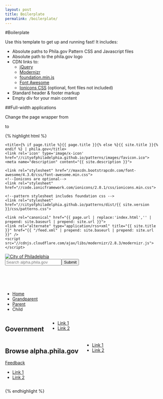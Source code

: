 ```yaml
---
layout: post
title: Boilerplate
permalink: /boilerplate/
---
```


#Boilerplate

Use this template to get up and running fast! It includes:

  * Absolute paths to Phila.gov Pattern CSS and Javascript files
  * Absolute path to the phila.gov logo
  * CDN links to:
    * [jQuery](https://jquery.com/)
    * [Modernizr](http://modernizr.com/)
    * [foundation.min.js](http://foundation.zurb.com/docs/javascript.html)
    * [Font Awesome](http://fortawesome.github.io/Font-Awesome/)
    * [Ionicons CSS](http://ionicons.com/) (optional, font files not included)
  * Standard header & footer markup
  * Empty div for your main content

##Full-width applications

Change the page wrapper from <code><div class="site" id="page"></code> to <code><div class="full" id="application"></code>

{% highlight html %}
<html>
  <head>
    <meta charset="utf-8">
    <meta http-equiv="X-UA-Compatible" content="IE=edge">
    <meta name="viewport" content="width=device-width, initial-scale=1">

    <title>{% if page.title %}{{ page.title }}{% else %}{{ site.title }}{% endif %} | phila.gov</title>
    <link rel='icon' type='image/x-icon' href="//cityofphiladelphia.github.io/patterns/images/favicon.ico">
    <meta name="description" content="{{ site.description }}">

    <link rel="stylesheet" href="//maxcdn.bootstrapcdn.com/font-awesome/4.3.0/css/font-awesome.min.css">
    <!--Ionicons are optional-->  
    <link rel="stylesheet" href="//code.ionicframework.com/ionicons/2.0.1/css/ionicons.min.css">

    <!--pattern stylesheet includes foundation css -->
    <link rel="stylesheet" href="//cityofphiladelphia.github.io/patterns/dist/{{ site.version }}/css/patterns.css">

    <link rel="canonical" href="{{ page.url | replace:'index.html','' | prepend: site.baseurl | prepend: site.url }}">
    <link rel="alternate" type="application/rss+xml" title="{{ site.title }}" href="{{ "/feed.xml" | prepend: site.baseurl | prepend: site.url }}" />
    <script src="//cdnjs.cloudflare.com/ajax/libs/modernizr/2.8.3/modernizr.js"></script>
  </head>

  <body>
    <div class="site" id="page">
      <!-- Begin header -->
      <header class="site-header" role="banner">
        <div class="row">
          <div class="small-24 medium-12 columns">
            <a href="http://alpha.phila.gov"><img src="//cityofphiladelphia.github.io/patterns/images/city-of-philadelphia-logo.png" class="logo no-scale" alt="City of Philadelphia"></a>
          </div>
          <div class="small-24 medium-12 columns">
            <form class="search">
              <input type="text" placeholder="Search alpha.phila.gov"><input type="submit">
            </form>
          </div>
        </div>
      </header>
      <!-- End header -->
      <div class="row">
        <div class="small-24 columns">
          <div class="divider"></div>
        </div>
      </div>
      <div class="row">
        <div id="breadcrumbs" class="large-24 columns">
          <ul class="inline-list">
            <li><a href="#">Home</a></li>
            <li><a href="#">Grandparent</a></li>
            <li><a href="#">Parent</a></li>
            <li>Child</li>
          </ul>
        </div>
      </div>
      <article>
        <div class="row">
          <div class="large-24 columns">
            <!-- main content here-->
          </div>
        </article>
      </div>
    </div><!-- End #page -->
    <!-- Begin footer -->
    <footer class="site-footer" role="contentinfo">
      <section class="fat">
        <div class="row">
          <div class="large-8 columns">
            <h1>Government</h1>
            <nav>
              <ul>
                <li><a href="#">Link 1</a></li>
                <li><a href="#">Link 2</a></li>
              </ul>
            </nav>
          </div>
          <div class="large-16 columns">
            <h1>Browse alpha.phila.gov</h1>
            <nav>
              <ul class="columns-2">
                <li><a href="#">Link 1</a></li>
                <li><a href="#">Link 2</a></li>
              </ul>
            </nav>
          </div>
        </div>
      </section>
      <div class="row classic">
        <div class="large-6 columns">
          <a href="#">Feedback</a>
        </div>
        <div class="large-12 columns">
          <nav>
            <ul class="inline-list">
              <li><a href="#">Link 1</a></li>
              <li><a href="#">Link 2</a></li>
            </ul>
          </nav>
        </div>
      </div>
    </footer>
    <!-- End footer -->
    <script src="//ajax.googleapis.com/ajax/libs/jquery/2.1.3/jquery.min.js"></script>
    <script src="//cdnjs.cloudflare.com/ajax/libs/foundation/5.5.1/js/foundation.min.js"></script>
    <script src="//cityofphiladelphia.github.io/patterns/dist/{{ site.version }}/js/patterns.min.js"></script>
    <script>
      $(document).foundation();
    </script>
  </body>
</html>

{% endhighlight %}
